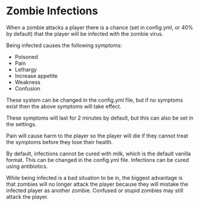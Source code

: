 # Zombie Infections

When a zombie attacks a player there is a chance (set in config.yml, or 40% by default) that the player will be infected with the zombie virus.

Being infected causes the following symptoms:

* Poisoned
* Pain
* Lethargy
* Increase appetite
* Weakness
* Confusion

These system can be changed in the config.yml file, but if no symptoms exist then the above symptoms will take effect.

These symptoms will last for 2 minutes by default, but this can also be set in the settings.

Pain will cause harm to the player so the player will die if they cannot treat the symptoms before they lose their health.

By default, infections cannot be cured with milk, which is the default vanilla format. This can be changed in the config.yml file. Infections can be cured using antibiotics.

While being infected is a bad situation to be in, the biggest advantage is that zombies will no longer attack the player because they will mistake the infected player as another zombie. Confused or stupid zombies may still attack the player.
